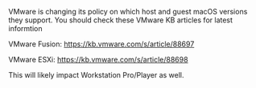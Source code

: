 VMware is changing its policy on which host and guest macOS versions they support. You should check these VMware 
KB articles for latest informtion

VMware Fusion: https://kb.vmware.com/s/article/88697

VMware ESXi: https://kb.vmware.com/s/article/88698

This will likely impact Workstation Pro/Player as well. 